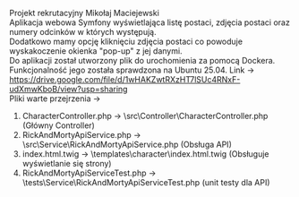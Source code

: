 Projekt rekrutacyjny Mikołaj Maciejewski <br />
Aplikacja webowa Symfony wyświetlająca listę postaci, zdjęcia postaci oraz numery odcinków w których występują. <br />
Dodatkowo mamy opcję kliknięciu zdjęcia postaci co powoduje wyskakoczenie okienka "pop-up" z jej danymi.  <br />
Do aplikacji został utworzony plik do urochomienia za pomocą Dockera. Funkcjonalność jego została sprawdzona na Ubuntu 25.04. Link -> https://drive.google.com/file/d/1wHAKZwtRXzHT7lSUc4RNxF-udXmwKboB/view?usp=sharing  <br />
Pliki warte przejrzenia ->
1) CharacterController.php -> \src\Controller\CharacterController.php (Główny Controller)
2) RickAndMortyApiService.php  -> \src\Service\RickAndMortyApiService.php (Obsługa API)
3) index.html.twig -> \templates\character\index.html.twig (Obsługuje wyświetlanie się strony)
4) RickAndMortyApiServiceTest.php -> \tests\Service\RickAndMortyApiServiceTest.php (unit testy dla API)
